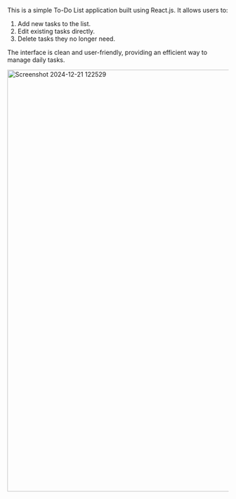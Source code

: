 This is a simple To-Do List application built using React.js. It allows users to:

1. Add new tasks to the list.
2. Edit existing tasks directly.
3. Delete tasks they no longer need.

The interface is clean and user-friendly, providing an efficient way to manage daily tasks.

<img width="959" alt="Screenshot 2024-12-21 122529" src="https://github.com/user-attachments/assets/8f0f3ceb-515e-4d51-97ed-588cca408dfe" />


